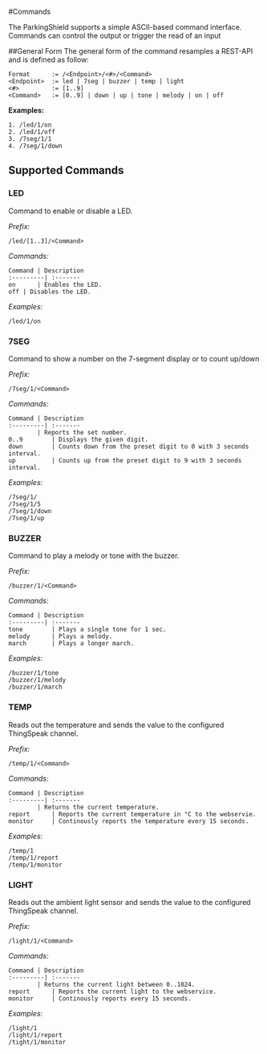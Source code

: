 #Commands

The ParkingShield supports a simple ASCII-based command interface. Commands can control the output or trigger the read of an input

##General Form
The general form of the command resamples a REST-API and is defined as follow:

	Format	 	:= /<Endpoint>/<#>/<Command>
	<Endpoint>	:= led | 7seg | buzzer | temp | light
	<#>			:= [1..9]
	<Command>	:= [0..9] | down | up | tone | melody | on | off

**Examples:**

	1. /led/1/on
	2. /led/1/off
	3. /7seg/1/1
	4. /7seg/1/down

## Supported Commands
### LED
Command to enable or disable a LED. 

_Prefix:_

	/led/[1..3]/<Command>
	
_Commands:_

	Command	| Description
	:---------| :-------
	on   	| Enables the LED.
	off	| Disables the LED.

_Examples:_

	/led/1/on  
	
### 7SEG
Command to show a number on the 7-segment display or to count up/down

_Prefix:_

	/7seg/1/<Command>
	
_Commands:_

	Command	| Description
	:---------| :-------
			| Reports the set number.
	0..9	  	| Displays the given digit.
	down		| Counts down from the preset digit to 0 with 3 seconds interval.
	up   		| Counts up from the preset digit to 9 with 3 seconds interval.

_Examples:_

	/7seg/1/
	/7seg/1/5
	/7seg/1/down
	/7seg/1/up
	
	
### BUZZER
Command to play a melody or tone with the buzzer.

_Prefix:_

	/buzzer/1/<Command>
	
_Commands:_

	Command	| Description
	:---------| :-------
	tone		| Plays a single tone for 1 sec.
	melody		| Plays a melody.
	march		| Plays a longer march. 

_Examples:_

	/buzzer/1/tone
	/buzzer/1/melody
	/buzzer/1/march
	
### TEMP
Reads out the temperature and sends the value to the configured ThingSpeak channel.

_Prefix:_

	/temp/1/<Command>
	
_Commands:_

	Command	| Description
	:---------| :-------
			| Returns the current temperature.
	report		| Reports the current temperature in °C to the webservie.
	monitor		| Continously reports the temperature every 15 seconds.
	
_Examples:_

	/temp/1
	/temp/1/report
	/temp/1/monitor
	
### LIGHT

Reads out the ambient light sensor and sends the value to the configured ThingSpeak channel.

_Prefix:_

	/light/1/<Command>
	
_Commands:_

	Command	| Description
	:---------| :-------
			| Returns the current light between 0..1024.
	report		| Reports the current light to the webservice.
	monitor		| Continously reports every 15 seconds.

_Examples:_

	/light/1
	/light/1/report
	/tight/1/monitor
	
